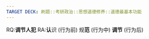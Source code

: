 ```yaml
---
TARGET DECK: 刷题::考研政治::思想道德修养::道德最基本功能
---
```

RQ:**调节人犯**
RA:**认**识 (行为前)
规**范** (行为中)
**调节** (行为后)
